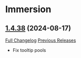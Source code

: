 # Immersion

## [1.4.38](https://github.com/seblindfors/Immersion/tree/1.4.38) (2024-08-17)
[Full Changelog](https://github.com/seblindfors/Immersion/compare/1.4.37...1.4.38) [Previous Releases](https://github.com/seblindfors/Immersion/releases)

- Fix tooltip pools  
